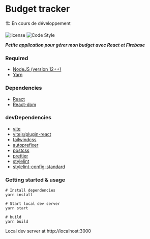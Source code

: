 # Budget tracker

🏗️ En cours de développement

![license](https://badgen.net/github/license/maxime-rl/react-modal-mrl)
![Code Style](https://img.shields.io/badge/code_style-prettier-blue.svg)

**_Petite application pour gérer mon budget avec React et Firebase_**

### Required

- [NodeJS (version 12++)](https://nodejs.org/en/)
- [Yarn](https://yarnpkg.com/)

### Dependencies

- [React](https://fr.reactjs.org/docs/getting-started.html)
- [React-dom](https://fr.reactjs.org/docs/react-dom.html)

### devDependencies

- [vite](https://vitejs.dev/guide/)
- [vitejs/plugin-react](https://www.npmjs.com/package/@vitejs/plugin-react)
- [tailwindcss](https://tailwindcss.com/docs/installation)
- [autoprefixer](https://www.npmjs.com/package/autoprefixer)
- [postcss](https://postcss.org/)
- [prettier](https://prettier.io/docs/en/index.html)
- [stylelint](https://stylelint.io/)
- [stylelint-config-standard](https://www.npmjs.com/package/stylelint-config-standard)

### Getting started & usage

```
# Install dependencies
yarn install

# Start local dev server
yarn start

# build
yarn build
```

Local dev server at http://localhost:3000
